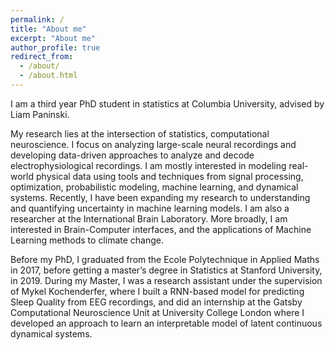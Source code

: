 ```yaml
---
permalink: /
title: "About me"
excerpt: "About me"
author_profile: true
redirect_from: 
  - /about/
  - /about.html
---
```


I am a third year PhD student in statistics at Columbia University, advised by Liam Paninski. 

My research lies at the intersection of statistics, computational neuroscience. I focus on analyzing large-scale neural recordings and developing data-driven approaches to analyze and decode electrophysiological recordings. I am mostly interested in modeling real-world physical data using tools and techniques from signal processing, optimization, probabilistic modeling, machine learning, and dynamical systems. Recently, I have been expanding my research to understanding and quantifying uncertainty in machine learning models. I am also a researcher at the International Brain Laboratory. More broadly, I am interested in Brain-Computer interfaces, and the applications of Machine Learning methods to climate change.

Before my PhD, I graduated from the Ecole Polytechnique in Applied Maths in 2017, before getting a master’s degree in Statistics at Stanford University, in 2019. During my Master, I was a research assistant under the supervision of Mykel Kochenderfer, where I built a RNN-based model for predicting Sleep Quality from EEG recordings, and did an internship at the Gatsby Computational Neuroscience Unit at University College London where I developed an approach to learn an interpretable model of latent continuous dynamical systems.

